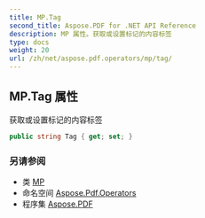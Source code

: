 ```yaml
---
title: MP.Tag
second_title: Aspose.PDF for .NET API Reference
description: MP 属性。获取或设置标记的内容标签
type: docs
weight: 20
url: /zh/net/aspose.pdf.operators/mp/tag/
---
```

## MP.Tag 属性

获取或设置标记的内容标签

```csharp
public string Tag { get; set; }
```

### 另请参阅

* 类 [MP](../)
* 命名空间 [Aspose.Pdf.Operators](../../../aspose.pdf.operators/)
* 程序集 [Aspose.PDF](../../../)
